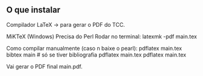 ## O que instalar

Compilador LaTeX → para gerar o PDF do TCC.

MiKTeX (Windows)
Precisa do Perl
Rodar no terminal:
latexmk -pdf main.tex

Como compilar manualmente (caso n baixe o pearl):
pdflatex main.tex
bibtex main      # só se tiver bibliografia
pdflatex main.tex
pdflatex main.tex

Vai gerar o PDF final main.pdf.
